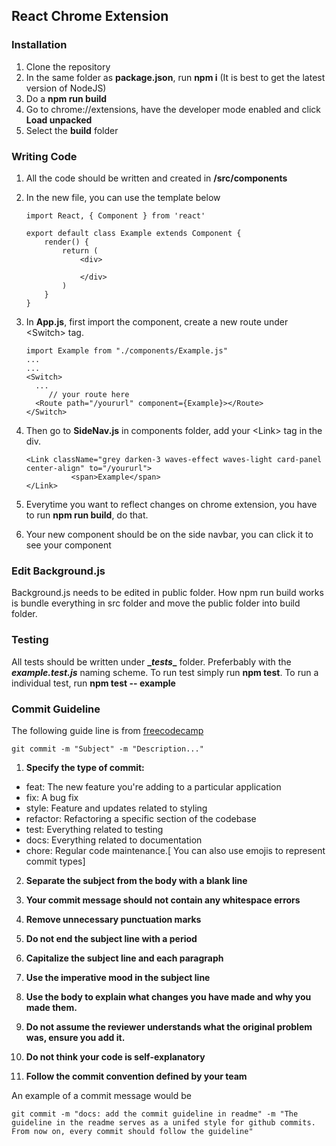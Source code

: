 ## React Chrome Extension

### Installation

1. Clone the repository
2. In the same folder as **package.json**, run **npm i** (It is best to get the latest version of NodeJS)
3. Do a **npm run build**
4. Go to <a>chrome://extensions</a>, have the developer mode enabled and click **Load unpacked**
5. Select the **build** folder



### Writing Code

1. All the code should be written and created in **/src/components**

2. In the new file, you can use the template below

   ```react
   import React, { Component } from 'react'
   
   export default class Example extends Component {
       render() {
           return (
               <div>
                   
               </div>
           )
       }
   }
   
   ```

3. In **App.js**, first import the component, create a new route under \<Switch> tag. 

   ```react
   import Example from "./components/Example.js"
   ...
   ...
   <Switch>
     ...
    	// your route here
     <Route path="/yoururl" component={Example}></Route>
   </Switch>
   ```

4. Then go to **SideNav.js** in components folder, add your \<Link> tag in the div.

   ```react
   <Link className="grey darken-3 waves-effect waves-light card-panel center-align" to="/yoururl">
             <span>Example</span>
   </Link>
   ```

5. Everytime you want to reflect changes on chrome extension, you have to run **npm run build**, do that.

6. Your new component should be on the side navbar, you can click it to see your component

### Edit Background.js

Background.js needs to be edited in public folder. How npm run build works is bundle everything in src folder and move the public folder into build folder.

### Testing

All tests should be written under **\__tests__** folder. Preferbably with the ***example.test.js*** naming scheme. To run test simply run **npm test**. To run a individual test, run **npm test -- example**

### Commit Guideline

The following guide line is from <a href="https://www.freecodecamp.org/news/writing-good-commit-messages-a-practical-guide/">freecodecamp</a>

```
git commit -m "Subject" -m "Description..."
```



1. **Specify the type of commit:**

- feat: The new feature you're adding to a particular application
- fix: A bug fix
- style: Feature and updates related to styling
- refactor: Refactoring a specific section of the codebase
- test: Everything related to testing
- docs: Everything related to documentation
- chore: Regular code maintenance.[ You can also use emojis to represent commit types]

2. **Separate the subject from the body with a blank line**

3. **Your commit message should not contain any whitespace errors**

4. **Remove unnecessary punctuation marks**

5. **Do not end the subject line with a period**

6. **Capitalize the subject line and each paragraph**

7. **Use the imperative mood in the subject line**

8. **Use the body to explain what changes you have made and why you made them.**

9. **Do not assume the reviewer understands what the original problem was, ensure you add it.**

10. **Do not think your code is self-explanatory**

11. **Follow the commit convention defined by your team**

An example of a commit message would be 

```
git commit -m "docs: add the commit guideline in readme" -m "The guideline in the readme serves as a unifed style for github commits. From now on, every commit should follow the guideline"
```

